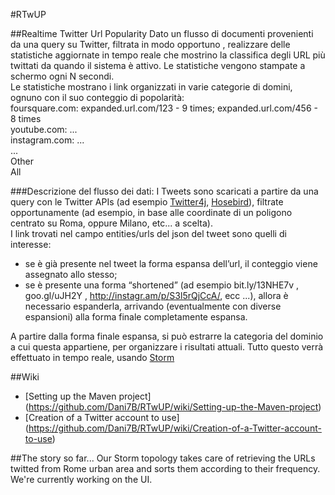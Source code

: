 #RTwUP

##Realtime Twitter Url Popularity
Dato un flusso di documenti provenienti da una query su Twitter, filtrata in modo opportuno , realizzare delle statistiche aggiornate in tempo reale che mostrino la classifica degli URL più twittati da quando il sistema è attivo.
Le statistiche vengono stampate a schermo ogni N secondi.  
Le statistiche mostrano i link organizzati in varie categorie di domini, ognuno con il suo conteggio di popolarità:  
foursquare.com: expanded.url.com/123 - 9 times; expanded.url.com/456 - 8 times  
youtube.com: ...  
instagram.com: ...  
...  
Other  
All  

###Descrizione del flusso dei dati: 
I Tweets sono scaricati a partire da una query con le Twitter APIs (ad esempio [Twitter4j][02], [Hosebird][03]), filtrate opportunamente (ad esempio, in base alle coordinate di un poligono centrato su Roma, oppure Milano, etc... a scelta).  
I link trovati nel campo entities/urls del json del tweet sono quelli di interesse: 
* se è già presente nel tweet la forma espansa dell’url, il conteggio viene assegnato allo stesso; 
* se è presente una forma “shortened” (ad esempio bit.ly/13NHE7v , goo.gl/uJH2Y , http://instagr.am/p/S3l5rQjCcA/, ecc ...), allora è necessario espanderla, arrivando (eventualmente con diverse espansioni) alla forma finale completamente espansa.
 
A partire dalla forma finale espansa, si può estrarre la categoria del dominio a cui questa appartiene, per organizzare i risultati attuali.
Tutto questo verrà effettuato in tempo reale, usando [Storm][01]


[01]: https://github.com/nathanmarz/storm/wiki "Wiki di Storm"

[02]: http://twitter4j.org/en/ "Sito di riferimento per le APIs di Twitter in Java"

[03]: https://github.com/twitter/hbc "Hosebird client"

##Wiki

* [Setting up the Maven project] (https://github.com/Dani7B/RTwUP/wiki/Setting-up-the-Maven-project)
* [Creation of a Twitter account to use] (https://github.com/Dani7B/RTwUP/wiki/Creation-of-a-Twitter-account-to-use)

##The story so far...
Our Storm topology takes care of retrieving the URLs twitted from Rome urban area and sorts them according to their frequency.
We're currently working on the UI.

